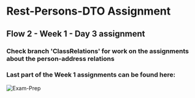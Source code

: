 # Rest-Persons-DTO Assignment
## Flow 2 - Week 1 - Day 3 assignment

### Check branch 'ClassRelations' for work on the assignments about the person-address relations

### Last part of the Week 1 assignments can be found here:
![Exam-Prep]("https://github.com/Paepke-cph/Exam-Prep")
